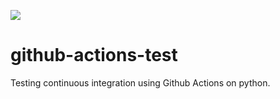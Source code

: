 ![](https://github.com/clauskovacs/github-actions-test/workflows/Github%20Actions%20CI%20Test/badge.svg)

# github-actions-test

Testing continuous integration using Github Actions on python.

